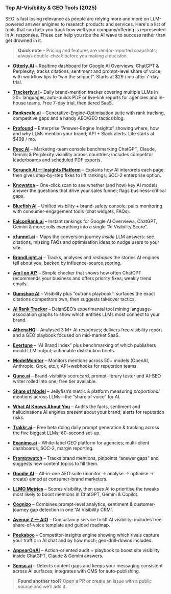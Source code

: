 ### Top AI-Visibility & GEO Tools (2025)

SEO is fast losing relevance as people are relying more and more on LLM-powered answer enigines to research products and services.
Here's a list of tools that can help you track how well your company/offering is represented in AI responses.
These can help you ride the AI wave to success rather than get drowned in it.

> **Quick note** – Pricing and features are vendor-reported snapshots; always double-check before you making a decision.

- **[Otterly.AI](https://otterly.ai)** – Realtime dashboard for Google AI Overviews, ChatGPT & Perplexity; tracks citations, sentiment and prompt-level share of voice, with workflow tips to “win the snippet”. Starts at $29 / mo after 7-day trial. 

- **[Trackerly.ai](https://trackerly.ai)** – Daily brand-mention tracker covering multiple LLMs in 20+ languages; auto-builds PDF or live-link reports for agencies and in-house teams. Free 7-day trial, then tiered SaaS. 

- **[Rankscale.ai](https://rankscale.ai)** – Generative-Engine-Optimisation suite with rank tracking, competitive gaps and a handy AEO/GEO tactics blog.  

- **[Profound](https://tryprofound.com)** – Enterprise “Answer-Engine Insights” showing where, how and *why* LLMs mention your brand; API + Slack alerts. Lite starts at $499 / mo. 
- **[Peec AI](https://peec.ai)** – Marketing-team console benchmarking ChatGPT, Claude, Gemini & Perplexity visibility across countries; includes competitor leaderboards and scheduled PDF exports. 

- **[Scrunch AI — Insights Platform](https://scrunchai.com/platform/insights/)** – Explains how AI interprets each page, then gives step-by-step fixes to lift rankings; SOC-2 enterprise option. 

- **[Knowatoa](https://knowatoa.com)** – One-click scan to see whether (and how) key AI models answer the questions that drive your sales funnel; flags business-critical gaps. 

- **[Bluefish AI](https://bluefishai.com)** – Unified visibility + brand-safety console; pairs monitoring with consumer-engagement tools (chat widgets, FAQs).  

- **[FalconRank.ai](https://falconrank.ai)** – Instant rankings for Google AI Overviews, ChatGPT, Gemini & more; rolls everything into a single “AI Visibility Score”.  

- **[xfunnel.ai](https://xfunnel.ai)** – Maps the conversion journey *inside* LLM answers: see citations, missing FAQs and optimisation ideas to nudge users to your site.  

- **[BrandLight.ai](https://brandlight.ai/solutions)** – Tracks, analyses and *reshapes* the stories AI engines tell about you, backed by influence-source scoring.   

- **[Am I on AI?](https://amionai.com)** – Simple checker that shows how often ChatGPT recommends your business and offers priority fixes; weekly trend emails.  

- **[Gumshoe AI](https://www.linkedin.com/company/gumshoe-ai)** – Visibility plus “outrank playbook”: surfaces the exact citations competitors own, then suggests takeover tactics. 

- **[AI Rank Tracker](https://airank.dejan.ai)** – DejanSEO’s experimental tool mining language-association graphs to show which entities LLMs most connect to your brand. 

- **[AthenaHQ](https://athenahq.ai)** – Analysed 3 M+ AI responses; delivers free visibility report and a GEO playbook focused on mid-market SaaS. 

- **[Evertune](https://evertune.ai)** – “AI Brand Index” plus benchmarking of which publishers mould LLM output; actionable distribution briefs.  

- **[ModelMonitor](https://modelmonitor.ai/brands/activity-monitor)** – Monitors mentions across 50+ models (OpenAI, Anthropic, Grok, etc.); API+webhooks for reputation teams. 

- **[Quno.ai](https://quno.ai)** – Brand-visibility scorecard, prompt-library tester and AI-SEO writer rolled into one; free tier available. 

- **[Share of Model](https://www.jellyfish.com/en-us/news/jellyfish-launches-the-share-of-model-platform/)** – Jellyfish’s metric & platform measuring *proportional* mentions across LLMs—the “share of voice” for AI.

- **[What AI Knows About You](https://waikay.io)** – Audits the facts, sentiment and hallucinations AI engines present about your brand; alerts for reputation risks.  

- **[Trakkr.ai](https://trakkr.ai)** – Free beta doing daily prompt generation & tracking across the five biggest LLMs; 60-second set-up.

- **[Exanimo.ai](https://exanimo.ai)** – White-label GEO platform for agencies; multi-client dashboards, SOC-2, margin reporting.

- **[Promptwatch](https://aitools.inc/tools/promptwatch)** – Tracks brand mentions, pinpoints “answer gaps” and suggests new content topics to fill them. 

- **[Goodie AI](https://higoodie.com)** – All-in-one AEO suite (monitor → analyse → optimise → create) aimed at consumer-brand marketers.

- **[LLMO Metrics](https://llmometrics.com)** – Scores visibility, then uses AI to prioritise the tweaks most likely to boost mentions in ChatGPT, Gemini & Copilot.  

- **[Cognizo](https://cognizo.ai)** – Combines prompt-level analytics, sentiment & customer-journey gap detection in one “AI Visibility CRM”. 

- **[Avenue Z — AIO](https://avenuez.com/services/ai-optimization/)** – Consultancy service to lift AI visibility; includes free share-of-voice template and guided roadmap. 

- **[Peekaboo](https://aipeekaboo.com)** – Competitor-insights engine showing which rivals capture your traffic in AI chat and by how much; geo-drill-downs included.  

- **[AppearOnAI](https://appearonai.com)** – Action-oriented audit + playbook to boost site visibility inside ChatGPT, Claude & Gemini answers.   

- **[Senso.ai](https://senso.ai)** – Detects content gaps and keeps your messaging consistent across AI surfaces; integrates with CMS for auto-publishing.  



> **Found another tool?** Open a PR or create an issue with a public source and we’ll add it.

